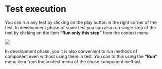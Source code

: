 # Test execution

You can run any test by clicking on the play button in the right corner of the test. In development phase of some test you can also run single step of the test by clicking on the item **“Run only this step”** from the context menu

![](/documentation/images/ry_SV2blM.png)  



In development phase, you it is also convenient to run methods of component even without using them in test. You can to this using the **“Run”** menu item from the context menu of the chose component method. 
